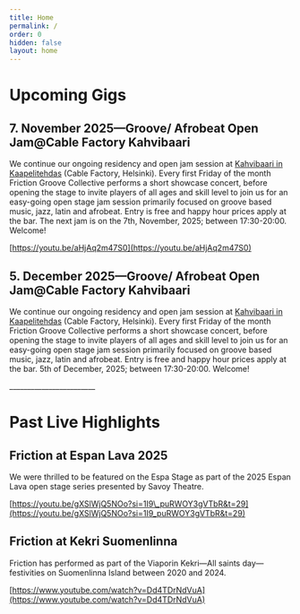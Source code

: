 ```yaml
---
title: Home
permalink: /
order: 0
hidden: false
layout: home
---
```

# Upcoming Gigs

## 7\. November 2025—Groove/ Afrobeat Open Jam@Cable Factory Kahvibaari

We continue our ongoing residency and open jam session at [Kahvibaari in Kaapelitehdas](https://www.kaapelitehdas.fi/en/performances) (Cable Factory, Helsinki). Every first Friday of the month Friction Groove Collective performs a short showcase concert, before opening the stage to invite players of all ages and skill level to join us for an easy-going open stage jam session primarily focused on groove based music, jazz, latin and afrobeat. Entry is free and happy hour prices apply at the bar. The next jam is on the 7th, November, 2025; between 17:30-20:00. Welcome!

[https://youtu.be/aHjAq2m47S0](https://youtu.be/aHjAq2m47S0)

## 5\. December 2025—Groove/ Afrobeat Open Jam@Cable Factory Kahvibaari

We continue our ongoing residency and open jam session at [Kahvibaari in Kaapelitehdas](https://www.kaapelitehdas.fi/en/performances) (Cable Factory, Helsinki). Every first Friday of the month Friction Groove Collective performs a short showcase concert, before opening the stage to invite players of all ages and skill level to join us for an easy-going open stage jam session primarily focused on groove based music, jazz, latin and afrobeat. Entry is free and happy hour prices apply at the bar. 5th of December, 2025; between 17:30-20:00. Welcome!

\_\_\_\_\_\_\_\_\_\_\_\_\_\_\_\_\_\_\_\_\_\_\_\_

# Past Live Highlights

## Friction at Espan Lava 2025

We were thrilled to be featured on the Espa Stage as part of the 2025 Espan Lava open stage series presented by Savoy Theatre.

[https://youtu.be/gXSlWjQ5NOo?si=1I9\_puRWOY3gVTbR&t=29](https://youtu.be/gXSlWjQ5NOo?si=1I9_puRWOY3gVTbR&t=29)

## Friction at Kekri Suomenlinna

Friction has performed as part of the Viaporin Kekri—All saints day—festivities on Suomenlinna Island between 2020 and 2024.

[https://www.youtube.com/watch?v=Dd4TDrNdVuA](https://www.youtube.com/watch?v=Dd4TDrNdVuA)